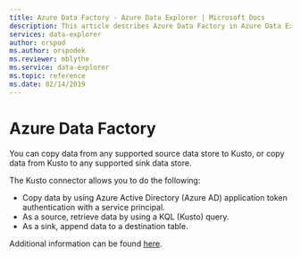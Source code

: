```yaml
---
title: Azure Data Factory - Azure Data Explorer | Microsoft Docs
description: This article describes Azure Data Factory in Azure Data Explorer.
services: data-explorer
author: orspod
ms.author: orspodek
ms.reviewer: mblythe
ms.service: data-explorer
ms.topic: reference
ms.date: 02/14/2019
---
```

# Azure Data Factory

You can copy data from any supported source data store to Kusto, or copy data from Kusto to any
supported sink data store.

The Kusto connector allows you to do the following:
* Copy data by using Azure Active Directory (Azure AD) application token authentication with a service principal.
* As a source, retrieve data by using a KQL (Kusto) query.
* As a sink, append data to a destination table.

Additional information can be found [here](https://docs.microsoft.com/en-us/azure/data-factory/connector-azure-data-explorer).